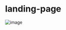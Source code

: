 # landing-page
![image](https://user-images.githubusercontent.com/102924713/173945340-3d028728-0766-4356-a7d7-2a0210145df0.png)
